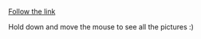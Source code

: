 [Follow the link](https://elizachernysh.github.io/Ukraine_gallery/)

Hold down and move the mouse to see all the pictures :)
